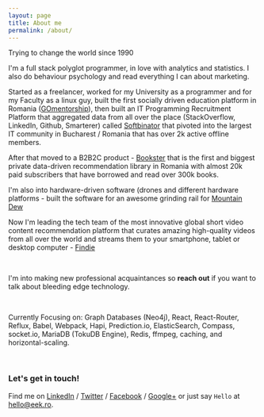 ```yaml
---
layout: page
title: About me
permalink: /about/
---
```


Trying to change the world since 1990

I'm a full stack polyglot programmer, in love with analytics and statistics. I also do behaviour psychology and read everything I can about marketing.

Started as a freelancer, worked for my University as a programmer and for my Faculty as a linux guy, built the first socially driven education platform in Romania ([GOmentorship](http://info.gomentorship.ro/)), then built an IT Programming Recruitment Platform that aggregated data from all over the place (StackOverflow, LinkedIn, Github, Smarterer) called [Softbinator](https://www.facebook.com/softbinator) that pivoted into the largest IT community in Bucharest / Romania that has over 2k active offline members.

After that moved to a B2B2C product - [Bookster](http://www.bookster.ro) that is the first and biggest private data-driven recommendation library in Romania with almost 20k paid subscribers that have borrowed and read over 300k books.

I'm also into hardware-driven software (drones and different hardware platforms - built the software for an awesome grinding rail for [Mountain Dew](https://goo.gl/hOC8xe)

Now I'm leading the tech team of the most innovative global short video content recommendation platform that curates amazing high-quality videos from all over the world and streams them to your smartphone, tablet or desktop computer - [Findie](https://fnd.ie/vid/VDnN)

&nbsp;

I'm into making new professional acquaintances so **reach out** if you want to talk about bleeding edge technology.

&nbsp;

Currently Focusing on: Graph Databases (Neo4j), React, React-Router, Reflux, Babel, Webpack, Hapi, Prediction.io, ElasticSearch, Compass, socket.io, MariaDB (TokuDB Engine), Redis, ffmpeg, caching, and horizontal-scaling.

&nbsp;

### Let's get in touch!

Find me on [LinkedIn](https://www.linkedin.com/in/raduamarie) / [Twitter](https://twitter.com/raduamarie) / [Facebook](https://facebook.com/raduamarie]) / [Google+](https://plus.google.com/106516470902631975813) 
or just say `Hello` at [hello@eek.ro](mailto:hello@eek.ro).
